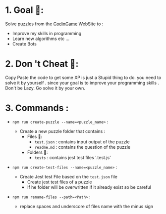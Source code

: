 <!-- @format -->

# 1. Goal 🎯:

Solve puzzles from the <a href="https://www.codingame.com/home">CodinGame</a> WebSite to :

-   Improve my skills in programming
-   Learn new algorithms etc ...
-   Create Bots

# 2. Don 't Cheat 🚫:

Copy Paste the code to get some XP is just a Stupid thing to do.
you need to solve it by yourself . since your goal is to improve your programming skills .
Don't be Lazy. Go solve it by your own.

# 3. Commands :

-   `npm run create-puzzle --name=<puzzle_name>` :

    -   Create a new puzzle folder that contains :
        -   Files 📝:
            -   `test.json` : contains input output of the puzzle
            -   `readme.md` : contains the question of the puzzle
        -   Folders 📁:
            -   `tests` : contains jest test files '.test.js'

-   `npm run create-test-files --name=<puzzle_name>` :

    -   Create Jest test File based on the `test.json` file
        -   Create jest test files of a puzzle
        -   If he folder will be overwritten if it already exist so be careful

-   `npm run rename-files --path=<Path>` :

    -   replace spaces and underscore of files name with the minus sign
